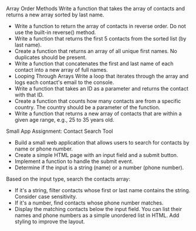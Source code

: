 Array Order Methods Write a function that takes the array of contacts and returns a new array sorted by last name. 
- Write a function to return the array of contacts in reverse order. Do not use the built-in reverse() method. 
- Write a function that returns the first 5 contacts from the sorted list (by last name).
- Create a function that returns an array of all unique first names. No duplicates should be present.
- Write a function that concatenates the first and last name of each contact into a new array of full names.
- Looping Through Arrays Write a loop that iterates through the array and logs each contact's email to the console. 
- Write a function that takes an ID as a parameter and returns the contact with that ID. 
- Create a function that counts how many contacts are from a specific country. The country should be a parameter of the function. 
- Write a function that returns a new array of contacts that are within a given age range, e.g., 25 to 35 years old.


Small App Assignment: Contact Search Tool
- Build a small web application that allows users to search for contacts by name or phone number.
- Create a simple HTML page with an input field and a submit button.
- Implement a function to handle the submit event.
- Determine if the input is a string (name) or a number (phone number).

Based on the input type, search the contacts array:
- If it's a string, filter contacts whose first or last name contains the string. Consider case sensitivity.
- If it's a number, find contacts whose phone number matches.
- Display the matching contacts below the input field. You can list their names and phone numbers as a simple unordered list in HTML. Add styling to improve the layout.